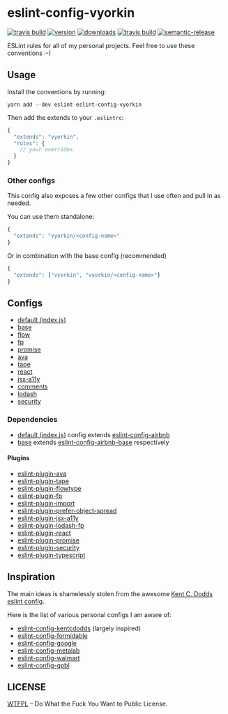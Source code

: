 # eslint-config-vyorkin

[![travis build](https://img.shields.io/travis/vyorkin-personal/eslint-config-vyorkin.svg?style=flat-square)](https://travis-ci.org/vyorkin-personal/eslint-config-vyorkin)
[![version](https://img.shields.io/npm/v/eslint-config-vyorkin.svg?style=flat-square)](http://npm.im/eslint-config-vyorkin)
[![downloads](https://img.shields.io/npm/dm/eslint-config-vyorkin.svg?style=flat-square)](http://npm-stat.com/charts.html?package=eslint-config-vyorkin&from=2016-12-01)
[![travis build](https://img.shields.io/travis/vyorkin-personal/eslint-config-vyorkin.svg?style=flat-square)](https://travis-ci.org/vyorkin-personal/eslint-config-vyorkin)
[![semantic-release](https://img.shields.io/badge/%20%20%F0%9F%93%A6%F0%9F%9A%80-semantic--release-e10079.svg?style=flat-square)](https://github.com/semantic-release/semantic-release)

ESLint rules for all of my personal projects. Feel free to use these conventions :-)

## Usage

Install the conventions by running:

```
yarn add --dev eslint eslint-config-vyorkin
```

Then add the extends to your `.eslintrc`:

```javascript
{
  "extends": "vyorkin",
  "rules": {
    // your overrides
  }
}
```

### Other configs

This config also exposes a few other configs that I use often and pull in as needed.

You can use them standalone:

```javascript
{
  "extends": "vyorkin/<config-name>"
}
```

Or in combination with the base config (recommended)

```javascript
{
  "extends": ["vyorkin", "vyorkin/<config-name>"]
}
```

## Configs

* [default (index.js)]()
* [base]()
* [flow]()
* [fp]()
* [promise]()
* [ava]()
* [tape]()
* [react]()
* [jsx-a11y]()
* [comments]()
* [lodash]()
* [security]()

### Dependencies

* [default (index.js)]() config extends [eslint-config-airbnb](https://github.com/airbnb/javascript/tree/master/packages/eslint-config-airbnb)
* [base]() extends [eslint-config-airbnb-base](https://www.npmjs.com/package/eslint-config-airbnb-base) respectively

#### Plugins

* [eslint-plugin-ava](https://github.com/avajs/eslint-plugin-ava)
* [eslint-plugin-tape](https://github.com/atabel/eslint-plugin-tape)
* [eslint-plugin-flowtype](https://github.com/gajus/eslint-plugin-flowtype)
* [eslint-plugin-fp](https://github.com/jfmengels/eslint-plugin-fp/)
* [eslint-plugin-import](https://github.com/benmosher/eslint-plugin-import)
* [eslint-plugin-prefer-object-spread](https://github.com/bryanrsmith/eslint-plugin-prefer-object-spread)
* [eslint-plugin-jsx-a11y](https://github.com/evcohen/eslint-plugin-jsx-a11y)
* [eslint-plugin-lodash-fp](https://github.com/jfmengels/eslint-plugin-lodash-fp)
* [eslint-plugin-react](https://github.com/yannickcr/eslint-plugin-react)
* [eslint-plugin-promise](https://github.com/xjamundx/eslint-plugin-promise)
* [eslint-plugin-security](https://github.com/nodesecurity/eslint-plugin-security)
* [eslint-plugin-typescript](https://github.com/nzakas/eslint-plugin-typescript)

## Inspiration

The main ideas is shamelessly stolen from the awesome [Kent C. Dodds](https://github.com/kentcdodds) [eslint config](https://github.com/kentcdodds/eslint-config-kentcdodds).

Here is the list of various personal configs I am aware of:

* [eslint-config-kentcdodds](https://github.com/kentcdodds/eslint-config-kentcdodds) (largely inspired)
* [eslint-config-formidable](https://github.com/FormidableLabs/eslint-config-formidable)
* [eslint-config-google](https://github.com/google/eslint-config-google)
* [eslint-config-metalab](https://github.com/metalabdesign/eslint-config-metalab)
* [eslint-config-walmart](https://github.com/walmartlabs/eslint-config-walmart)
* [eslint-config-gpbl](https://github.com/gpbl/eslint-config-gpbl)

## LICENSE

[WTFPL](http://www.wtfpl.net/) – Do What the Fuck You Want to Public License.
